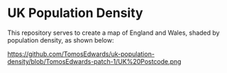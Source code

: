 # UK Population Density

This repository serves to create a map of England and Wales, shaded
by population density, as shown below:


https://github.com/TomosEdwards/uk-population-density/blob/TomosEdwards-patch-1/UK%20Postcode.png
